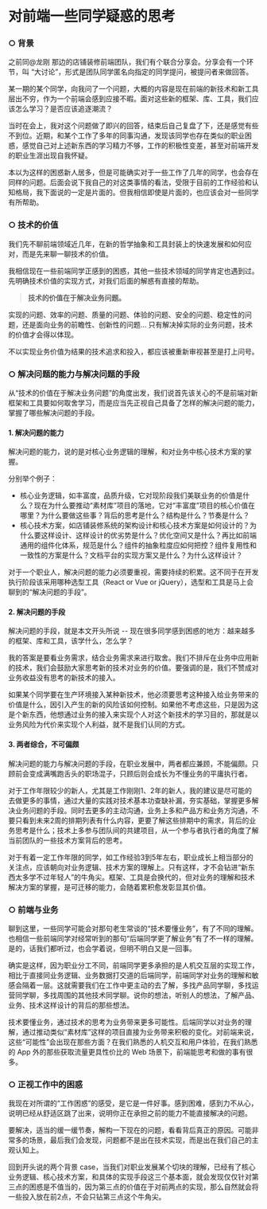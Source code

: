 # 对前端一些同学疑惑的思考

### ○ 背景

之前同@龙刚 那边的店铺装修前端团队，我们有个联合分享会。分享会有一个环节，叫 “大讨论”，形式是团队同学匿名向指定的同学提问，被提问者来做回答。

某一期的某个同学，向我问了一个问题，大概的内容是现在前端的新技术和新工具层出不穷，作为一个前端会感到应接不暇。面对这些新的框架、库、工具，我们应该怎么学习？是否应该追逐潮流？

当时在会上，我对这个问题做了即兴的回答，结束后自己复盘了下，还是感觉有些不到位。近期，和某个工作了多年的同事沟通，发现该同学也存在类似的职业困惑，感觉自己对上述新东西的学习精力不够，工作的积极性变差，甚至对前端开发的职业生涯出现自我怀疑。

本以为这样的困惑新人居多，但是可能确实对于一些工作了几年的同学，也会存在同样的问题。后面会说下我自己的对这类事情的看法，受限于目前的工作经验和认知格局，我下面说的一定是片面的。但我相信即使是片面的，也应该会对一些同学有所帮助。

### ○ 技术的价值

我们先不聊前端领域近几年，在新的哲学抽象和工具封装上的快速发展和如何应对，而是先来聊一聊技术的价值。

我相信现在一些前端同学正感到的困惑，其他一些技术领域的同学肯定也遇到过。先明确技术价值的实现方式，对我们后面的解惑有直接的帮助。

> **技术的价值在于解决业务问题。**

实现的问题、效率的问题、质量的问题、体验的问题、安全的问题、稳定性的问题，还是面向业务的前瞻性、创新性的问题... 只有解决掉实际的业务问题，技术的价值才会得以体现。

不以实现业务价值为结果的技术追求和投入，都应该被重新审视甚至是打上问号。

### ○ 解决问题的能力与解决问题的手段

从“技术的价值在于解决业务问题”的角度出发，我们说首先该关心的不是前端对新框架和工具要如何取舍学习，而是应当先正视自己具备了怎样的解决问题的能力，掌握了哪些解决问题的手段。

#### 1. 解决问题的能力

解决问题的能力，说的是对核心业务逻辑的理解，和对业务中核心技术方案的掌握。

分别举个例子：

- 核心业务逻辑，如丰富度，品质升级，它对现阶段我们美联业务的价值是什么？现在为什么要推动“素材库”项目的落地，它对“丰富度”项目的核心价值在哪里？为什么要做这些事？背后的思考是什么？结构是什么？节奏是什么？
- 核心技术方案，如店铺装修系统的架构设计和核心技术方案是如何设计的？为什么要这样设计、这样设计的优劣势是什么？优化空间又是什么？再比如前端通用的组件化体系，规范是什么？组件的抽象粒度应如何把控？组件复用性和一致性的方案是什么？文档平台的实现方案又是什么？为什么这样设计？

对于一个职业人，解决问题的能力必须要重视，需要持续的积累。这不同于在开发执行阶段该采用哪种选型工具（React or Vue or jQuery），选型和工具是马上会聊到的“解决问题的手段”。

#### 2. 解决问题的手段

解决问题的手段，就是本文开头所说 -- 现在很多同学感到困惑的地方：越来越多的框架、库和工具，该学什么，怎么学？

我的答案是要看业务需求，结合业务需求来进行取舍。我们不排斥在业务中应用新的技术，我们会鼓励大家思考新的技术对业务的价值。要强调的是，我们不赞成对业务收益没有思考的新技术的接入。

如果某个同学要在生产环境接入某种新技术，他必须要思考这种接入给业务带来的价值是什么，因引入产生的新的风险该如何控制。如果他不考虑这些，只是因为这是个新东西，他想通过业务的接入来实现个人对这个新技术的学习目的，那就是以业务风险为代价来实现个人利益，就不是我们认同的方式。

#### 3. 两者综合，不可偏颇

解决问题的能力与解决问题的手段，在职业发展中，两者都应兼顾，不能偏颇。只顾前会变成满嘴跑舌头的职场混子，只顾后则会成长为不懂业务的平庸执行者。

对于工作年限较少的新人，尤其是工作刚刚1、2年的新人，我的建议是尽可能的去做更多的事情，通过大量的实践对技术基本功查缺补漏，夯实基础，掌握更多解决业务问题的手段。同时去更多的主动沟通，业务上多和产品方和业务方沟通，不要只看到未来2周的排期列表有什么内容，更要了解这些排期中的需求，背后的业务思考是什么；技术上多参与团队间的共建项目，从一个参与者执行者的角度了解当前团队的一些技术方案背后的思考。

对于有着一定工作年限的同学，如工作经验3到5年左右，职业成长上相当部分的关注点，应该朝向对业务逻辑、技术方案的理解上。只有这样，才不会钻进“新东西太多学不过年轻人”的牛角尖。框架、工具是会换代的，但对业务的理解和技术解决方案的掌握，是可迁移的能力，会随着累积愈发彰显其价值。

### ○ 前端与业务

聊到这里，一些同学可能会对那句老生常谈的“技术要懂业务”，有了不同的理解。也相信一些前端同学对经常听到的那句“后端同学更了解业务”有了不一样的理解。是的，话我们都听过，也会学着说，但明不明白又是一回事。

确实是这样，因为职业分工不同，前端同学更多承担的是人机交互层的实现工作，相比于直接同业务逻辑、业务数据打交道的后端同学，前端同学对业务的理解和敏感会隔着一层。这就需要我们在工作中更主动的去了解，多找产品同学聊，多找运营同学聊，多找周围的其他技术同学聊。说你的想法，听别人的想法，了解产品、业务、技术这样设计的背后的那些想法。

技术要懂业务，通过技术的思考为业务带来更多可能性。后端同学以对业务的理解，通过推动类似“素材库”这样的项目直接为业务带来积极的变化。对前端来说，这些“可能性”会出现在那些方面？在我们熟悉的人机交互和用户体验，在我们熟悉的 App 外的那些获取流量更具性价比的 Web 场景下，前端能思考和做的事有很多。

### ○ 正视工作中的困惑

我现在对所谓的“工作困惑”的感受，是它是一件好事。感到困难，感到力不从心，说明已经从舒适区跳了出来，说明你正在承担之前的能力不能直接解决的问题。

要解决，适当的缓一缓节奏，解构一下现在的问题，看看背后真正的原因。可能非常多的场景，最后我们会发现，问题都不是出在技术实现，而是出在我们自己的主观认知上。

回到开头说的两个背景 case，当我们对职业发展某个切块的理解，已经有了核心业务逻辑、核心技术方案，和具体的实现手段这三个基本面，就会发现仅仅针对第三点的困惑是不值当的，因为第三点的价值在于对前两点的实现，那么自然就会将一些投入放在前2点，不会只钻第三点这个牛角尖。

